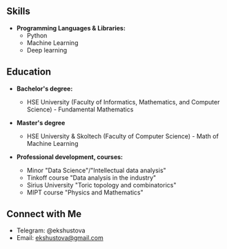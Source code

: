 ## Skills

- **Programming Languages & Libraries:**
  - Python
  - Machine Learning
  - Deep learning

## Education
- **Bachelor's degree:**
  - HSE University (Faculty of Informatics, Mathematics, and Computer Science) - Fundamental Mathematics
 
- **Master's degree**
  - HSE University & Skoltech (Faculty of Computer Science) - Math of Machine Learning
    
 
- **Professional development, courses:**
  - Minor "Data Science"/"Intellectual data analysis"
  - Tinkoff course "Data analysis in the industry"
  - Sirius University "Toric topology and combinatorics"
  - MIPT course "Physics and Mathematics"

## Connect with Me

- Telegram: @ekshustova
- Email: ekshustova@gmail.com
